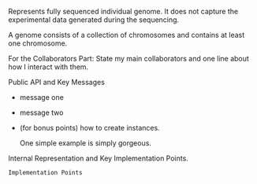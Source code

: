 Represents fully sequenced individual genome. It does not capture the experimental data generated during the sequencing.

A genome consists of a collection of chromosomes and contains at least one chromosome.

For the Collaborators Part: State my main collaborators and one line about how I interact with them. 

Public API and Key Messages

- message one   
- message two 
- (for bonus points) how to create instances.

   One simple example is simply gorgeous.
 
Internal Representation and Key Implementation Points.


    Implementation Points